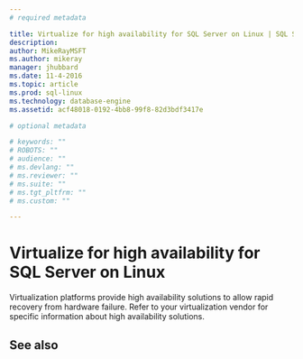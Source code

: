 ```yaml
---
# required metadata

title: Virtualize for high availability for SQL Server on Linux | SQL Server vNext CTP1
description: 
author: MikeRayMSFT 
ms.author: mikeray 
manager: jhubbard
ms.date: 11-4-2016
ms.topic: article
ms.prod: sql-linux  
ms.technology: database-engine
ms.assetid: acf48018-0192-4bb8-99f8-82d3bdf3417e

# optional metadata

# keywords: ""
# ROBOTS: ""
# audience: ""
# ms.devlang: ""
# ms.reviewer: ""
# ms.suite: ""
# ms.tgt_pltfrm: ""
# ms.custom: ""

---
```

# Virtualize for high availability for SQL Server on Linux

Virtualization platforms provide high availability solutions to allow rapid recovery from hardware failure. Refer to your virtualization vendor for specific information about high availability solutions. 

## See also